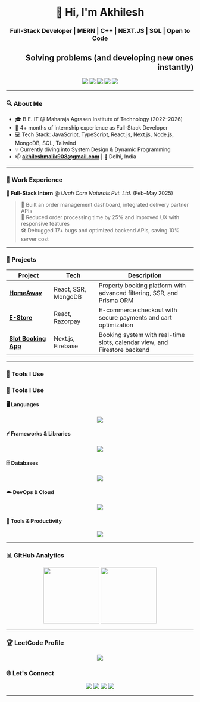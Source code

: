 <h1 align="center">👋 Hi, I'm Akhilesh </h1>
<h3 align="center">Full-Stack Developer | MERN | C++ | NEXT.JS | SQL | Open to Code</h3>
<h2 align="right">Solving problems (and developing new ones instantly)</h2>

<p align="center">
  <img src="https://img.shields.io/badge/React-%2361DAFB?style=for-the-badge&logo=react&logoColor=black"/>
  <img src="https://img.shields.io/badge/Next.js-black?style=for-the-badge&logo=next.js&logoColor=white"/>
  <img src="https://img.shields.io/badge/Node.js-%23339933?style=for-the-badge&logo=node.js&logoColor=white"/>
  <img src="https://img.shields.io/badge/MongoDB-%2347A248?style=for-the-badge&logo=mongodb&logoColor=white"/>
  <img src="https://img.shields.io/badge/TypeScript-%23007ACC?style=for-the-badge&logo=typescript&logoColor=white"/>
</p>

---

### 🔍 About Me

- 🎓 B.E. IT @ Maharaja Agrasen Institute of Technology (2022–2026)  
- 💼 4+ months of internship experience as Full-Stack Developer  
- 💻 Tech Stack: JavaScript, TypeScript, React.js, Next.js, Node.js, MongoDB, SQL, Tailwind  
- 💡 Currently diving into System Design & Dynamic Programming  
- 📫 **akhileshmalik908@gmail.com** | 📍 Delhi, India

---

### 💼 Work Experience

**🔹 Full-Stack Intern** @ *Uvah Care Naturals Pvt. Ltd.* (Feb–May 2025)  
> 🔧 Built an order management dashboard, integrated delivery partner APIs  
> 🎯 Reduced order processing time by 25% and improved UX with responsive features  
> 🛠️ Debugged 17+ bugs and optimized backend APIs, saving 10% server cost

---

### 🚀 Projects

| Project | Tech | Description |
|--------|------|-------------|
| **[HomeAway](#)** | React, SSR, MongoDB | Property booking platform with advanced filtering, SSR, and Prisma ORM |
| **[E-Store](#)** | React, Razorpay | E-commerce checkout with secure payments and cart optimization |
| **[Slot Booking App](#)** | Next.js, Firebase | Booking system with real-time slots, calendar view, and Firestore backend |

---


### 🧰 Tools I Use

### 🧰 Tools I Use

#### 🖥️ Languages
<p align="center">
  <img src="https://skillicons.dev/icons?i=cpp,java,js,ts" />
</p>

#### ⚡ Frameworks & Libraries
<p align="center">
  <img src="https://skillicons.dev/icons?i=react,nextjs,nodejs,express,tailwind" />
</p>

#### 🗄️ Databases
<p align="center">
  <img src="https://skillicons.dev/icons?i=mongodb,mysql,postgres,firebase" />
</p>

#### ☁️ DevOps & Cloud
<p align="center">
  <img src="https://skillicons.dev/icons?i=docker,vercel,netlify" />
</p>

#### 🔧 Tools & Productivity
<p align="center">
  <img src="https://skillicons.dev/icons?i=git,github,linux,vscode,postman,slack,notion" />
</p>

---

### 📊 GitHub Analytics

<p align="center">
  <img src="https://github-readme-stats.vercel.app/api?username=Akhileshmalik23&show_icons=true&theme=tokyonight" height="150"/>
  <img src="https://github-readme-stats.vercel.app/api/top-langs/?username=Akhileshmalik23&layout=compact&theme=tokyonight" height="150"/>
</p>

---

### 🏆 LeetCode Profile

<p align="center">
  <img src="https://leetcard.jacoblin.cool/akhileshmalik908?theme=dark&font=Karma&ext=heatmap" />
</p>



### 🌐 Let's Connect

<p align="center">
  <a href="mailto:akhileshmalik908@gmail.com"><img src="https://img.shields.io/badge/Gmail-D14836?style=for-the-badge&logo=gmail&logoColor=white"></a>
  <a href="https://linkedin.com/in/akhileshmalik/"><img src="https://img.shields.io/badge/LinkedIn-0077B5?style=for-the-badge&logo=linkedin&logoColor=white"></a>
  <a href="https://github.com/Akhileshmalik23"><img src="https://img.shields.io/badge/GitHub-000000?style=for-the-badge&logo=github&logoColor=white"></a>
  <a href="https://leetcode.com/u/akhileshmalik908/"><img src="https://img.shields.io/badge/LeetCode-FFA116?style=for-the-badge&logo=leetcode&logoColor=white"></a>
</p>

---

